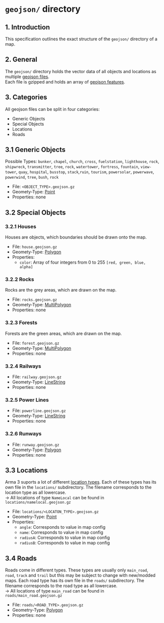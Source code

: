 # `geojson/` directory

## 1. Introduction
This specification outlines the exact structure of the `geojson/` directory of a map.

## 2. General
The `geojson/` directory holds the vector data of all objects and locations as multiple [geojson files](https://en.wikipedia.org/wiki/GeoJSON).  
Each file is gzipped and holds an array of [geojson features](https://tools.ietf.org/html/rfc7946#section-3.2).

## 3. Categories
All geojson files can be split in four categories:
- Generic Objects
- Special Objects
- Locations
- Roads

## 3.1 Generic Objects
Possible Types: `bunker`, `chapel`, `church`, `cross`, `fuelstation`, `lighthouse`, `rock`, `shipwreck`, `transmitter`, `tree`, `rock`, `watertower`, `fortress`, `fountain`, `view-tower`, `quay`, `hospital`, `busstop`, `stack`,`ruin`, `tourism`, `powersolar`, `powerwave`, `powerwind`, `tree`, `bush`, `rock`

- File: `<OBJECT_TYPE>.geojson.gz`
- Geomety-Type: [Point](https://tools.ietf.org/html/rfc7946#section-3.1.2)
- Properties: none

## 3.2 Special Objects
### 3.2.1 Houses
Houses are objects, which boundaries should be drawn onto the map.  
- File: `house.geojson.gz`
- Geomety-Type: [Polygon](https://tools.ietf.org/html/rfc7946#section-3.1.6)
- Properties:
    - `color`: Array of four integers from 0 to 255 `[red, green, blue, alpha]`

### 3.2.2 Rocks
Rocks are the grey areas, which are drawn on the map.
- File: `rocks.geojson.gz`
- Geomety-Type: [MultiPolygon](https://tools.ietf.org/html/rfc7946#section-3.1.7)
- Properties: none

### 3.2.3 Forests
Forests are the green areas, which are drawn on the map.
- File: `forest.geojson.gz`
- Geomety-Type: [MultiPolygon](https://tools.ietf.org/html/rfc7946#section-3.1.7)
- Properties: none

### 3.2.4 Railways
- File: `railway.geojson.gz`
- Geomety-Type: [LineString](https://tools.ietf.org/html/rfc7946#section-3.1.4)
- Properties: none

### 3.2.5 Power Lines
- File: `powerline.geojson.gz`
- Geomety-Type: [LineString](https://tools.ietf.org/html/rfc7946#section-3.1.4)
- Properties: none

### 3.2.6 Runways
- File: `runway.geojson.gz`
- Geomety-Type: [Polygon](https://tools.ietf.org/html/rfc7946#section-3.1.6)
- Properties: none

## 3.3 Locations
Arma 3 suports a lot of different [location types](https://community.bistudio.com/wiki/Location#Location_Types). Each of these types has its own file in the `locations/` subdirectory. The filename corresponds to the location type as all lowercase.  
→ All locations of type `NameLocal` can be found in `locations/namelocal.geojson.gz`

- File: `locations/<LOCATON_TYPE>.geojson.gz`
- Geometry-Type: [Point](https://tools.ietf.org/html/rfc7946#section-3.1.2)
- Properties:
    - `angle`: Corresponds to value in map config
    - `name`: Corresponds to value in map config
    - `radiusA`: Corresponds to value in map config
    - `radiusB`: Corresponds to value in map config

## 3.4 Roads
Roads come in different types. These types are usually only `main_road`, `road`, `track` and `trail` but this may be subject to change with new/modded maps. Each road type has its own file in the `roads/` subdirectory. The filename corresponds to the road type as all lowercase.  
→ All locations of type `main_road` can be found in `roads/main_road.geojson.gz`

- File: `roads/<ROAD_TYPE>.geojson.gz`
- Geometry-Type: [Polygon](https://tools.ietf.org/html/rfc7946#section-3.1.6)
- Properties: none
